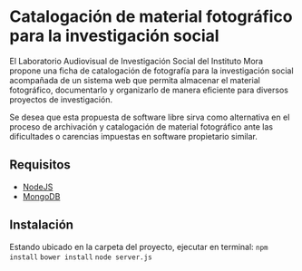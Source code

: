 # Catalogación de material fotográfico para la investigación social

El Laboratorio Audiovisual de Investigación Social del Instituto Mora propone una ficha de catalogación de fotografía para la investigación social acompañada de un sistema web que permita almacenar el material fotográfico, documentarlo y organizarlo de manera eficiente para diversos proyectos de investigación.

Se desea que esta propuesta de software libre sirva como alternativa en el proceso de archivación y catalogación de material fotográfico ante las dificultades o carencias impuestas en software propietario similar.

## Requisitos

- [NodeJS](https://nodejs.org)
- [MongoDB](https://www.mongodb.org/)

## Instalación

Estando ubicado en la carpeta del proyecto, ejecutar en terminal:
`npm install`
`bower install`
`node server.js`